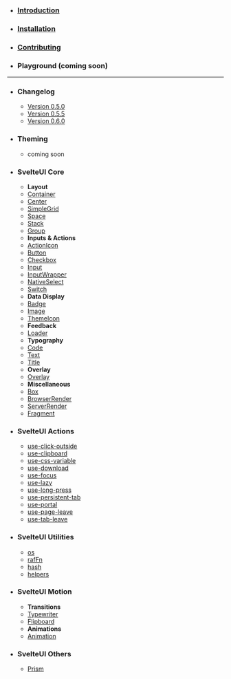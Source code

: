 - ### [Introduction](introduction)
- ### [Installation](installation)
- ### [Contributing](contributing)
- ### Playground (coming soon)

<hr />

- ### Changelog
  - [Version 0.5.0](changelog/v0-5-0)
  - [Version 0.5.5](changelog/v0-5-5)
  - [Version 0.6.0](changelog/v0-6-0)
- ### Theming
  - coming soon
- ### SvelteUI Core
  - **Layout**
  - [Container](core/container)
  - [Center](core/center)
  - [SimpleGrid](core/simple-grid)
  - [Space](core/space)
  - [Stack](core/stack)
  - [Group](core/group)
  - **Inputs & Actions**
  - [ActionIcon](core/action-icon)
  - [Button](core/button)
  - [Checkbox](core/checkbox)
  - [Input](core/input)
  - [InputWrapper](core/input-wrapper)
  - [NativeSelect](core/native-select)
  - [Switch](core/switch)
  - **Data Display**
  - [Badge](core/badge)
  - [Image](core/image)
  - [ThemeIcon](core/theme-icon)
  - **Feedback**
  - [Loader](core/loader)
  - **Typography**
  - [Code](core/code)
  - [Text](core/text)
  - [Title](core/title)
  - **Overlay**
  - [Overlay](core/overlay)
  - **Miscellaneous**
  - [Box](core/box)
  - [BrowserRender](core/browser-render)
  - [ServerRender](core/server-render)
  - [Fragment](core/fragment)
- ### SvelteUI Actions
  - [use-click-outside](actions/use-click-outside)
  - [use-clipboard](actions/use-clipboard)
  - [use-css-variable](actions/use-css-variable)
  - [use-download](actions/use-download)
  - [use-focus](actions/use-focus)
  - [use-lazy](actions/use-lazy)
  - [use-long-press](actions/use-long-press)
  - [use-persistent-tab](actions/use-persistent-tab)
  - [use-portal](actions/use-portal)
  - [use-page-leave](actions/use-page-leave)
  - [use-tab-leave](actions/use-tab-leave)
- ### SvelteUI Utilities
  - [os](utilities/os)
  - [rafFn](utilities/raf-fn)
  - [hash](utilities/hash)
  - [helpers](utilities/helpers)
- ### SvelteUI Motion
  - **Transitions**
  - [Typewriter](motion/typewriter)
  - [Flipboard](motion/flipboard)
  - **Animations**
  - [Animation](motion/animation)
- ### SvelteUI Others
  - [Prism](others/prism)
